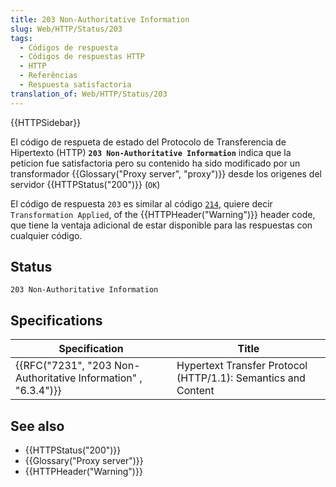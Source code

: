 ```yaml
---
title: 203 Non-Authoritative Information
slug: Web/HTTP/Status/203
tags:
  - Códigos de respuesta
  - Códigos de respuestas HTTP
  - HTTP
  - Referências
  - Respuesta satisfactoria
translation_of: Web/HTTP/Status/203
---
```


{{HTTPSidebar}}

El código de respueta de estado del Protocolo de Transferencia de Hipertexto (HTTP) **`203 Non-Authoritative Information`** indica que la peticion fue satisfactoria pero su contenido ha sido modificado por un transformador {{Glossary("Proxy server", "proxy")}} desde los origenes del servidor {{HTTPStatus("200")}} (`OK`)

El código de respuesta `203` es similar al código [`214`](/en-US/docs/Web/HTTP/Headers/Warning#Warning_codes), quiere decir `Transformation Applied`, of the {{HTTPHeader("Warning")}} header code, que tiene la ventaja adicional de estar disponible para las respuestas con cualquier código.

## Status

```
203 Non-Authoritative Information
```

## Specifications

| Specification                                                                        | Title                                                         |
| ------------------------------------------------------------------------------------ | ------------------------------------------------------------- |
| {{RFC("7231", "203 Non-Authoritative Information" , "6.3.4")}} | Hypertext Transfer Protocol (HTTP/1.1): Semantics and Content |

## See also

- {{HTTPStatus("200")}}
- {{Glossary("Proxy server")}}
- {{HTTPHeader("Warning")}}
